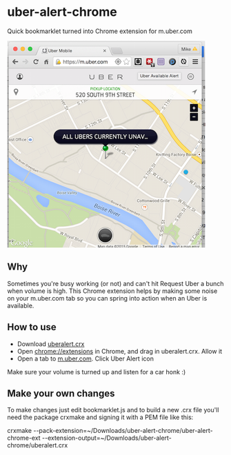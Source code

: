 # uber-alert-chrome
Quick bookmarklet turned into Chrome extension for m.uber.com

![Chrome Uber Alert](https://raw.githubusercontent.com/steadystatic/uber-alert-chrome/master/screenshot-example.png)

## Why

Sometimes you're busy working (or not) and can't hit Request Uber a
bunch when volume is high. This Chrome extension helps by making some
noise on your m.uber.com tab so you can spring into action when an Uber
is available.

## How to use

- Download [uberalert.crx](https://github.com/steadystatic/uber-alert-chrome/raw/master/uberalert.crx)
- Open [chrome://extensions](chrome://extensions) in Chrome, and drag in uberalert.crx. Allow it
- Open a tab to [m.uber.com](http://m.uber.com). Click Uber Alert icon

Make sure your volume is turned up and listen for a car honk :)

## Make your own changes

To make changes just edit bookmarklet.js and to build a new .crx file you'll need the package crxmake and signing it with a PEM file like this:

crxmake --pack-extension=~/Downloads/uber-alert-chrome/uber-alert-chrome-ext  --extension-output=~/Downloads/uber-alert-chrome/uberalert.crx
